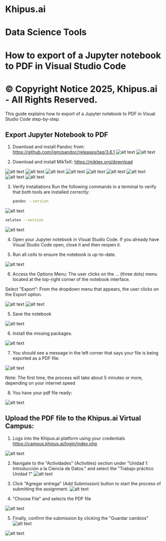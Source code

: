 # **Khipus.ai**
#  **Data Science Tools**

# How to export of a Jupyter notebook to PDF in Visual Studio Code

# © Copyright Notice 2025, Khipus.ai - All Rights Reserved.

This guide explains how to export of a Jupyter notebook to PDF in Visual Studio Code step-by-step.

## Export Jupyter Notebook to PDF

1. Download and install Pandoc from: https://github.com/jgm/pandoc/releases/tag/3.6.1
![alt text](images/image-19.png)
![alt text](images/image-20.png)

2. Download and install MikTeX: https://miktex.org/download

![alt text](images/image-5.png)
![alt text](images/image-8.png)
![alt text](images/image-9.png)
![alt text](images/image-10.png)
![alt text](images/image-11.png)
![alt text](images/image-12.png)
![alt text](images/image-13.png)
![alt text](images/image-17.png)
![alt text](images/image-18.png)



3. Verify Installations
Run the following commands in a terminal to verify that both tools are installed correctly:
   ```bash
   pandoc --version
   ```

![alt text](images/image-21.png)

   ```bash
   xelatex --version
   ```
![alt text](images/image-22.png)

4. Open your Jupyter notebook in Visual Studio Code. If you already have Visual Studio Code open, close it and then reopen it. 

5. Run all cells to ensure the notebook is up-to-date.

![alt text](images/image.png)


6. Access the Options Menu: The user clicks on the ... (three dots) menu located at the top-right corner of the notebook interface.

Select "Export": From the dropdown menu that appears, the user clicks on the Export option.

![alt text](images/image-14.png)
![alt text](images/image-15.png)


5. Save the notebook 

![alt text](images/image-2.png)

6. Install the missing packages.

![alt text](images/image-23.png)

7. You should see a message in the left corner that says your file is being exported as a PDF file:


![alt text](images/image-24.png)

Note: The first time, the process will take about 5 minutes or more, depending on your internet speed

8. You have your pdf file ready:

![alt text](images/image-25.png)

## Upload the PDF file to the Khipus.ai Virtual Campus: 

1. Logs into the Khipus.ai platform using your credentials https://campus.khipus.ai/login/index.php

![alt text](images/image-26.png)

2. Navigate to the "Actividades" (Activities) section under "Unidad 1: Introducción a la Ciencia de Datos." and select the "Trabajo práctico Unidad 1" 
![alt text](images/image-27.png)

3. Click "Agregar entrega" (Add Submission) button to start the process of submitting the assignment.
![alt text](images/image-28.png)

4. "Choose File" and selects the PDF file

![alt text](images/image-29.png)

5. Finally, confirm the submission by clicking the "Guardar cambios"
![alt text](images/image-30.png)

![alt text](images/image-31.png)